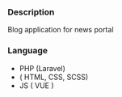 ### Description
Blog application for news portal

### Language
- PHP (Laravel)
- ( HTML, CSS,  SCSS)
- JS ( VUE )



